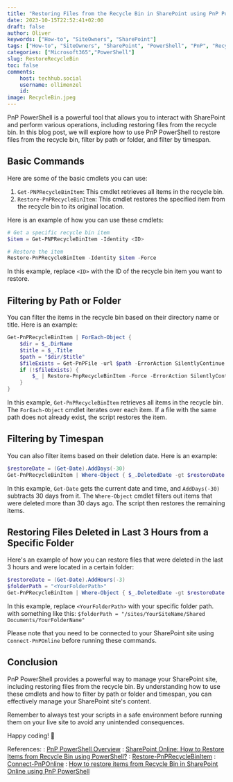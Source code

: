 ```yaml
---
title: "Restoring Files from the Recycle Bin in SharePoint using PnP PowerShell"
date: 2023-10-15T22:52:41+02:00
draft: false
author: Oliver
keywords: ["How-to", "SiteOwners", "SharePoint"]
tags: ["How-to", "SiteOwners", "SharePoint", "PowerShell", "PnP", "RecycleBin"]
categories: ["Microsoft365","PowerShell"]
slug: RestoreRecycleBin
toc: false
comments:
    host: techhub.social
    username: ollimenzel
    id: 
image: RecycleBin.jpeg
---
```

PnP PowerShell is a powerful tool that allows you to interact with SharePoint and perform various operations, including restoring files from the recycle bin. In this blog post, we will explore how to use PnP PowerShell to restore files from the recycle bin, filter by path or folder, and filter by timespan.

## Basic Commands

Here are some of the basic cmdlets you can use:

1. `Get-PNPRecycleBinItem`: This cmdlet retrieves all items in the recycle bin.
2. `Restore-PnPRecycleBinItem`: This cmdlet restores the specified item from the recycle bin to its original location.

Here is an example of how you can use these cmdlets:

```powershell
# Get a specific recycle bin item
$item = Get-PNPRecycleBinItem -Identity <ID>

# Restore the item
Restore-PnPRecycleBinItem -Identity $item -Force
```

In this example, replace `<ID>` with the ID of the recycle bin item you want to restore.

## Filtering by Path or Folder

You can filter the items in the recycle bin based on their directory name or title. Here is an example:

```powershell
Get-PnPRecycleBinItem | ForEach-Object {
    $dir = $_.DirName
    $title = $_.Title
    $path = "$dir/$title"
    $fileExists = Get-PnPFile -url $path -ErrorAction SilentlyContinue
    if (!$fileExists) {
        $_ | Restore-PnpRecycleBinItem -Force -ErrorAction SilentlyContinue
    }
}
```

In this example, `Get-PnPRecycleBinItem` retrieves all items in the recycle bin. The `ForEach-Object` cmdlet iterates over each item. If a file with the same path does not already exist, the script restores the item.

## Filtering by Timespan

You can also filter items based on their deletion date. Here is an example:

```powershell
$restoreDate = (Get-Date).AddDays(-30)
Get-PnPRecycleBinItem | Where-Object { $_.DeletedDate -gt $restoreDate } | Restore-PnpRecycleBinItem -Force
```

In this example, `Get-Date` gets the current date and time, and `AddDays(-30)` subtracts 30 days from it. The `Where-Object` cmdlet filters out items that were deleted more than 30 days ago. The script then restores the remaining items.

## Restoring Files Deleted in Last 3 Hours from a Specific Folder

Here's an example of how you can restore files that were deleted in the last 3 hours and were located in a certain folder:

```powershell
$restoreDate = (Get-Date).AddHours(-3)
$folderPath = "<YourFolderPath>"
Get-PnPRecycleBinItem | Where-Object { $_.DeletedDate -gt $restoreDate -and $_.DirName -eq $folderPath } | Restore-PnpRecycleBinItem -Force
```

In this example, replace `<YourFolderPath>` with your specific folder path.
with something like this: `$folderPath = "/sites/YourSiteName/Shared Documents/YourFolderName"`


Please note that you need to be connected to your SharePoint site using `Connect-PnPOnline` before running these commands.

## Conclusion

PnP PowerShell provides a powerful way to manage your SharePoint site, including restoring files from the recycle bin. By understanding how to use these cmdlets and how to filter by path or folder and timespan, you can effectively manage your SharePoint site's content.

Remember to always test your scripts in a safe environment before running them on your live site to avoid any unintended consequences.

Happy coding! 🚀

References:
: [PnP PowerShell Overview](https://docs.microsoft.com/en-us/powershell/module/sharepoint-pnp/get-pnprecyclebinitem?view=sharepoint-ps)
: [SharePoint Online: How to Restore Items from Recycle Bin using PowerShell?](https://www.sharepointdiary.com/2016/08/sharepoint-online-how-to-restore-items-from-recycle-bin-using-powershell.html)
: [Restore-PnPRecycleBinItem](https://docs.microsoft.com/en-us/powershell/module/sharepoint-pnp/restore-pnprecyclebinitem?view=sharepoint-ps)
: [Connect-PnPOnline](https://docs.microsoft.com/en-us/powershell/module/sharepoint-pnp/connect-pnponline?view=sharepoint-ps)
: [How to restore items from Recycle Bin in SharePoint Online using PnP PowerShell](https://www.c-sharpcorner.com/article/how-to-restore-items-from-recycle-bin-in-sharepoint-online-using-pnp-powersh/)
